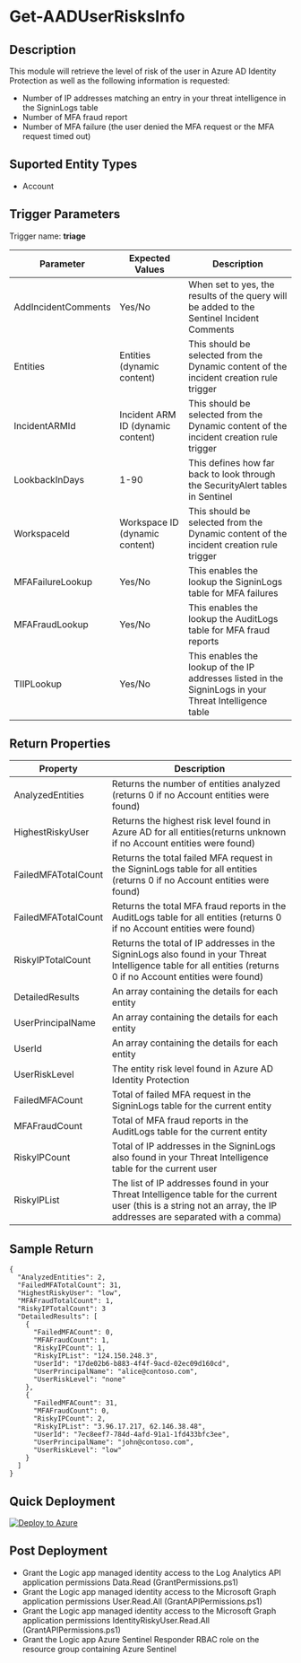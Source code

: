 # Get-AADUserRisksInfo

## Description
This module will retrieve the level of risk of the user in Azure AD Identity Protection as well as the following information is requested:
* Number of IP addresses matching an entry in your threat intelligence in the SigninLogs table
* Number of MFA fraud report
* Number of MFA failure (the user denied the MFA request or the MFA request timed out)

## Suported Entity Types
* Account

## Trigger Parameters

Trigger name: **triage**

|Parameter|Expected Values|Description|
|---|---|---|
|AddIncidentComments|Yes/No|When set to yes, the results of the query will be added to the Sentinel Incident Comments|
|Entities|Entities (dynamic content)|This should be selected from the Dynamic content of the incident creation rule trigger|
|IncidentARMId|Incident ARM ID (dynamic content)|This should be selected from the Dynamic content of the incident creation rule trigger|
|LookbackInDays|1-90|This defines how far back to look through the SecurityAlert tables in Sentinel|
|WorkspaceId|Workspace ID (dynamic content)|This should be selected from the Dynamic content of the incident creation rule trigger|
|MFAFailureLookup|Yes/No|This enables the lookup the SigninLogs table for MFA failures|
|MFAFraudLookup|Yes/No|This enables the lookup the AuditLogs table for MFA fraud reports|
|TIIPLookup|Yes/No|This enables the lookup of the IP addresses listed in the SigninLogs in your Threat Intelligence table|


## Return Properties

|Property|Description|
|---|---|
|AnalyzedEntities|Returns the number of entities analyzed (returns 0 if no Account entities were found)|
|HighestRiskyUser|Returns the highest risk level found in Azure AD for all entities(returns unknown if no Account entities were found)|
|FailedMFATotalCount|Returns the total failed MFA request in the SigninLogs table for all entities (returns 0 if no Account entities were found)|
|FailedMFATotalCount|Returns the total MFA fraud reports in the AuditLogs table for all entities (returns 0 if no Account entities were found)|
|RiskyIPTotalCount|Returns the total of IP addresses in the SigninLogs also found in your Threat Intelligence table for all entities (returns 0 if no Account entities were found)|
|DetailedResults|An array containing the details for each entity|
|UserPrincipalName|An array containing the details for each entity|
|UserId|An array containing the details for each entity|
|UserRiskLevel|The entity risk level found in Azure AD Identity Protection|
|FailedMFACount|Total of failed MFA request in the SigninLogs table for the current entity|
|MFAFraudCount|Total of MFA fraud reports in the AuditLogs table for the current entity|
|RiskyIPCount|Total of IP addresses in the SigninLogs also found in your Threat Intelligence table for the current user|
|RiskyIPList|The list of IP addresses found in your Threat Intelligence table for the current user (this is a string not an array, the IP addresses are separated with a comma)|

## Sample Return

```
{
  "AnalyzedEntities": 2,
  "FailedMFATotalCount": 31,
  "HighestRiskyUser": "low",
  "MFAFraudTotalCount": 1,
  "RiskyIPTotalCount": 3
  "DetailedResults": [
    {
      "FailedMFACount": 0,
      "MFAFraudCount": 1,
      "RiskyIPCount": 1,
      "RiskyIPList": "124.150.248.3",
      "UserId": "17de02b6-b883-4f4f-9acd-02ec09d160cd",
      "UserPrincipalName": "alice@contoso.com",
      "UserRiskLevel": "none"
    },
    {
      "FailedMFACount": 31,
      "MFAFraudCount": 0,
      "RiskyIPCount": 2,
      "RiskyIPList": "3.96.17.217, 62.146.38.48",
      "UserId": "7ec8eef7-784d-4afd-91a1-1fd433bfc3ee",
      "UserPrincipalName": "john@contoso.com",
      "UserRiskLevel": "low"
    }
  ]
}
```

## Quick Deployment

[![Deploy to Azure](https://aka.ms/deploytoazurebutton)](https://portal.azure.com/#create/Microsoft.Template/uri/https%3A%2F%2Fraw.githubusercontent.com%2Fbriandelmsft%2FSentinelAutomationModules%2Fmain%2FModules%2FAADRisksModule%2Fazuredeploy.json)

## Post Deployment

* Grant the Logic app managed identity access to the Log Analytics API application permissions Data.Read (GrantPermissions.ps1)
* Grant the Logic app managed identity access to the Microsoft Graph application permissions User.Read.All (GrantAPIPermissions.ps1)
* Grant the Logic app managed identity access to the Microsoft Graph application permissions IdentityRiskyUser.Read.All (GrantAPIPermissions.ps1)
* Grant the Logic app Azure Sentinel Responder RBAC role on the resource group containing Azure Sentinel
